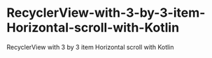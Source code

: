 # RecyclerView-with-3-by-3-item-Horizontal-scroll-with-Kotlin
RecyclerView with 3 by 3 item Horizontal scroll with Kotlin
